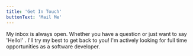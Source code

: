 ```yaml
---
title: 'Get In Touch'
buttonText: 'Mail Me'
---
```


My inbox is always open. Whether you have a question or just want to say 'Hello!' . I'll try my best to get back to you! I'm actively looking for full time opportunities as a software developer.
